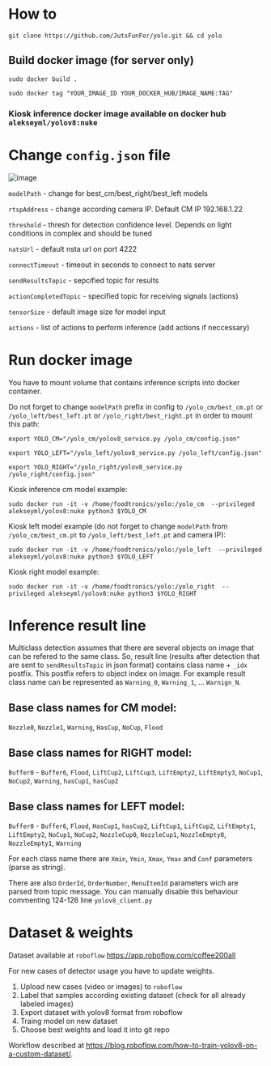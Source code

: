 # How to

`git clone https://github.com/JutsFunFor/yolo.git && cd yolo`

## Build docker image (for server only)

`sudo docker build .`

`sudo docker tag "YOUR_IMAGE_ID YOUR_DOCKER_HUB/IMAGE_NAME:TAG"`
### Kiosk inference docker image available on docker hub `alekseyml/yolov8:nuke`

# Change `config.json` file

![image](https://github.com/JutsFunFor/yolo/assets/43553016/7cda425a-2218-40f0-b708-f0be69e6698e)

`modelPath` - change for best_cm/best_right/best_left models

`rtspAddress` - change according camera IP. Default CM IP 192.168.1.22

`threshold` - thresh for detection confidence level. Depends on light conditions in complex and should be tuned

`natsUrl` - default nsta url on port 4222

`connectTimeout` - timeout in seconds to connect to nats server

`sendResultsTopic` - sepcified topic for results 

`actionCompletedTopic` - specified topic for receiving signals (actions)

`tensorSize` - default image size for model input

`actions` - list of actions to perform inference (add actions if neccessary)

# Run docker image
You have to mount volume that contains inference scripts into docker container.

Do not forget to change `modelPath` prefix in config to `/yolo_cm/best_cm.pt` or `/yolo_left/best_left.pt` or `/yolo_right/best_right.pt` in order to mount this path:

`export YOLO_CM="/yolo_cm/yolov8_service.py /yolo_cm/config.json"`


`export YOLO_LEFT="/yolo_left/yolov8_service.py /yolo_left/config.json"`


`export YOLO_RIGHT="/yolo_right/yolov8_service.py /yolo_right/config.json"`

Kiosk inference cm model example:

`sudo docker run -it -v /home/foodtronics/yolo:/yolo_cm  --privileged alekseyml/yolov8:nuke python3 $YOLO_CM`

Kiosk left model example (do not forget to change `modelPath` from `/yolo_cm/best_cm.pt` to  `/yolo_left/best_left.pt` and camera IP):

`sudo docker run -it -v /home/foodtronics/yolo:/yolo_left  --privileged alekseyml/yolov8:nuke python3 $YOLO_LEFT`

Kiosk right model example:

`sudo docker run -it -v /home/foodtronics/yolo:/yolo_right  --privileged alekseyml/yolov8:nuke python3 $YOLO_RIGHT`

# Inference result line
Multiclass detection assumes that there are several objects on image that can be refered to the same class. So, result line (results after detection that are sent to `sendResultsTopic` in json format) contains class name + `_idx` postfix. 
This postfix refers to object index on image. For example result class name can be represented as `Warning_0`, `Warning_1`, ... `Warnign_N`. 

## Base class names for CM model:

`Nozzle0`, `Nozzle1`, `Warning`, `HasCup`, `NoCup`, `Flood`

## Base class names for RIGHT model:

`Buffer0` - `Buffer6`, `Flood`, `LiftCup2`, `LiftCup3`, `LiftEmpty2`, `LiftEmpty3`, `NoCup1`, `NoCup2`, `Warning`, `hasCup1`, `hasCup2`

## Base class names for LEFT model:

`Buffer0` - `Buffer6`,  `Flood`, `HasCup1`, `hasCup2`, `LiftCup1`, `LiftCup2`, `LiftEmpty1`, `LiftEmpty2`, `NoCup1`, `NoCup2`, `NozzleCup0`, `NozzleCup1`, `NozzleEmpty0`, `NozzleEmpty1`, `Warning`

For each class name there are `Xmin`, `Ymin`, `Xmax`, `Ymax` and `Conf` parameters (parse as string).

There are also `OrderId`, `OrderNumber`, `MenuItemId` parameters wich are parsed from topic message. You can manually disable this behaviour commenting 124-126 line `yolov8_client.py`

# Dataset & weights

Dataset available at `roboflow` https://app.roboflow.com/coffee200all

For new cases of detector usage you have to update weights. 

1) Upload new cases (video or images) to `roboflow`
2) Label that samples according existing dataset (check for all already labeled images)
3) Export dataset with yolov8 format from roboflow
4) Traing model on new dataset
5) Choose best weights and load it into git repo
   
Workflow described at https://blog.roboflow.com/how-to-train-yolov8-on-a-custom-dataset/.

